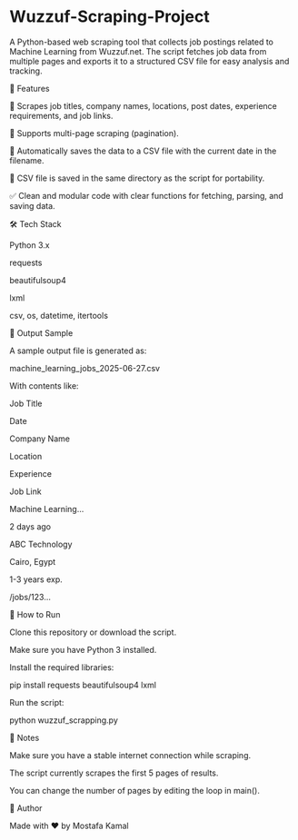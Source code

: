 # Wuzzuf-Scraping-Project
A Python-based web scraping tool that collects job postings related to Machine Learning from Wuzzuf.net. The script fetches job data from multiple pages and exports it to a structured CSV file for easy analysis and tracking.

🚀 Features

🔎 Scrapes job titles, company names, locations, post dates, experience requirements, and job links.

📄 Supports multi-page scraping (pagination).

💾 Automatically saves the data to a CSV file with the current date in the filename.

📂 CSV file is saved in the same directory as the script for portability.

✅ Clean and modular code with clear functions for fetching, parsing, and saving data.

🛠️ Tech Stack

Python 3.x

requests

beautifulsoup4

lxml

csv, os, datetime, itertools

📁 Output Sample

A sample output file is generated as:

machine_learning_jobs_2025-06-27.csv

With contents like:

Job Title

Date

Company Name

Location

Experience

Job Link

Machine Learning...

2 days ago

ABC Technology

Cairo, Egypt

1-3 years exp.

/jobs/123...

📌 How to Run

Clone this repository or download the script.

Make sure you have Python 3 installed.

Install the required libraries:

pip install requests beautifulsoup4 lxml

Run the script:

python wuzzuf_scrapping.py

📎 Notes

Make sure you have a stable internet connection while scraping.

The script currently scrapes the first 5 pages of results.

You can change the number of pages by editing the loop in main().

🤝 Author

Made with ❤️ by Mostafa Kamal
